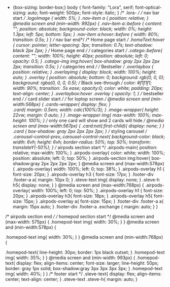 * {box-sizing: border-box;}
body {
  font-family: "Lora", serif;
  font-optical-sizing: auto;
  font-weight: 500px;
  font-style: italic;
}
/* .lora-<uniquifier> */
/* nav bar start */
.logoImage {
  width: 5%;
}
.nav-item a {
  position: relative;
}
@media screen and (min-width: 992px) {
  .nav-item a::before {
    content: "";
    position: absolute;
    background-color: black;
    width: 0%;
    height: 1.3px;
    left: 5px;
    bottom: 5px;
  }
  .nav-item a:hover::before {
    width: 80%;
    transition: 0.5s;
  }
}
/* nav bar end*/
/* Home page start */
.homeText:hover {
  cursor: pointer;
  letter-spacing: 3px;
  transition: 0.7s;
  text-shadow: black 2px 2px;
}
/* Home page end */
/* categories start */
.catego::before{
  content: "";
  width: 100%;
  height: 40px;
  position: absolute;
  left: 0;
  opacity: 0.5;
}
.catego-img img:hover{
  box-shadow: gray 2px 2px 2px 2px;
  transition: 0.5s;
}
/* categories end */
/* Bestseller  */
.overlaybox {
  position: relative;
}
.overlayimg {
  display: block;
  width: 100%;
  height: auto;
}
.overlay {
  position: absolute;
  bottom: 0;
  background: rgb(0, 0, 0);
  background: rgba(0, 0, 0, 0.5); /* Black see-through */
  color: #f1f1f1;
  width: 90%;
  transition: .5s ease;
  opacity:0;
  color: white;
  padding: 20px;
  text-align: center;
}
.overlaybox:hover .overlay {
  opacity: 1;
}
/* bestseller end */
/* card slider start */
/* for loptop screen */
@media screen and (min-width:568px) {
.cards-wrapper{
  display: flex;
}  
.card{
  margin: 0.5em;
  width: calc(100%/3);
}
.image-wrapper{
  height: 22vw;
  margin: 0 auto;
}
}
.image-wrapper img{
  max-width: 100%;
  max-height: 100%;
}
/* only one card will show and 2 cards will hide */
@media screen and (max-width:567px) {
  .card:not(:first-child){
    display: none;
  }
}
.card {
  box-shadow: gray 2px 2px 2px 2px;
}
/* styling carousel */
.carousel-control-prev,.carousel-control-next{
  background-color: black;
  width: 6vh;
  height: 6vh;
  border-radius: 50%;
  top: 50%;
  transform: translateY(-50%);
}
/* airpods section start */
.airpods-main{
  position: relative;
  max-width: 100%;
}
.airpods-overlay{
  color: white;
  width: 100%;
  position: absolute;
  left: 0;
  top: 50%;
}
.airpods-section img:hover{
  box-shadow:gray 2px 2px 2px 2px;
}
@media screen and (max-width:578px) {
  .airpods-overlay{
    width: 100%;
    left: 0;
    top: 38%;
  }
  .airpods-overlay h1 {
    font-size: 20px;
  }
  .airpods-overlay h3 {
    font-size: 17px;
  }
  .footer-div .footer-a a{
    margin: 10px 0;
  }
  .steve-text img{
    display: none;
  }
  .steve-h h5{
    display: none;
  }
}
@media screen and (max-width:768px) {
  .airpods-overlay{
    width: 100%;
    left: 0;
    top: 50%;
  }
  .airpods-overlay h1 {
    font-size: 20px;
  }
  .airpods-overlay h3{
    font-size: 18px;
  }
  .airpods-overlay h5{
    font-size: 15px;
  }
  .airpods-overlay a{
    font-size: 15px;
  }
  .footer-div .footer-a a{
    margin: 15px auto;
  }
  .footer-div .footer-a .exchange {
    margin: auto;
  }
}

/* airpods section end */
/* homepod section start */
@media screen and (max-width: 575px) {
  .homepod-text img{
    width: 30%;
  }
}
@media screen and (min-width:578px) {
  
  .homepod-text img{
    width: 30%;
  }
}
@media screen and (min-width:768px) {
  
  .homepod-text{
    line-height: 30px;
    border: 1px black outset;
  }
  .homepod-text img{
    width: 35%;
  }
}
@media screen and (min-width:  993px) {
.homepod-text{
  display: flex;
  align-items: center;
  font-size: larger;
  line-height: 50px;
  border: gray 1px solid;
  box-shadow:gray 3px 3px 3px 3px;
}
.homepod-text img{
  width: 40%;
}
}
/* footer start */
.steve-text{
  display: flex;
  align-items: center;
  text-align: center;
}
.steve-text .steve-h{
  margin: auto;
}
